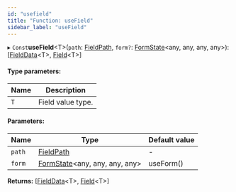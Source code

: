 ```yaml
---
id: "usefield"
title: "Function: useField"
sidebar_label: "useField"
---
```


▸ `Const`**useField**&#60;T>(`path`: [FieldPath](../types/fieldpath.md), `form?`: [FormState](../classes/formstate.md)&#60;any, any, any, any>): [[FieldData](../interfaces/fielddata.md)&#60;T>, [Field](../classes/field.md)&#60;T>]

#### Type parameters:

Name | Description |
------ | ------ |
`T` | Field value type.  |

#### Parameters:

Name | Type | Default value |
------ | ------ | ------ |
`path` | [FieldPath](../types/fieldpath.md) | - |
`form` | [FormState](../classes/formstate.md)&#60;any, any, any, any> | useForm() |

**Returns:** [[FieldData](../interfaces/fielddata.md)&#60;T>, [Field](../classes/field.md)&#60;T>]
